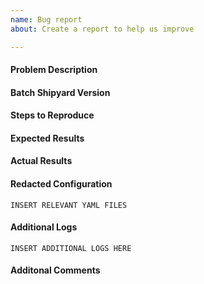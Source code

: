 ```yaml
---
name: Bug report
about: Create a report to help us improve

---
```


#### Problem Description

#### Batch Shipyard Version

#### Steps to Reproduce

#### Expected Results

#### Actual Results

#### Redacted Configuration
```
INSERT RELEVANT YAML FILES
```

#### Additional Logs
```
INSERT ADDITIONAL LOGS HERE
```

#### Additonal Comments
